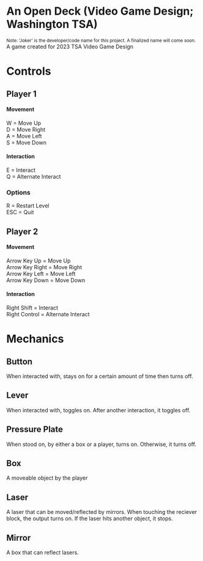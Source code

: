 # An Open Deck (Video Game Design; Washington TSA)
 <sub>Note: 'Joker' is the developer/code name for this project. A finalized name will come soon.</sub>\
 A game created for 2023 TSA Video Game Design

# Controls

## Player 1
#### Movement
W = Move Up\
D = Move Right\
A = Move Left\
S = Move Down
<!-- S = Crouch -->
#### Interaction
E = Interact\
Q = Alternate Interact
### Options
R = Restart Level\
ESC = Quit

## Player 2
#### Movement
Arrow Key Up = Move Up\
Arrow Key Right = Move Right\
Arrow Key Left = Move Left\
Arrow Key Down = Move Down
<!-- Arrow Key Down = Crouch -->
#### Interaction
Right Shift = Interact\
Right Control = Alternate Interact

# Mechanics
## Button
When interacted with, stays on for a certain amount of time then turns off.
## Lever
When interacted with, toggles on. After another interaction, it toggles off.
## Pressure Plate
When stood on, by either a box or a player, turns on. Otherwise, it turns off.
## Box
A moveable object by the player
## Laser
A laser that can be moved/reflected by mirrors. When touching the reciever block, the output turns on. If the laser hits another object, it stops.
## Mirror
A box that can reflect lasers.
